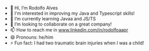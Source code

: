 - 👋 Hi, I’m Rodolfo Alves
- 👀 I'm interested in improving my Java and Typescript skills!
- 🌱 I’m currently learning Javaa and JS/TS
- 💞️ I’m looking to collaborate on a great company!
- 📫 How to reach me in www.linkedin.com/in/rodolfoaapr
- 😄 Pronouns: he/him
- ⚡ Fun fact: I had two traumatic brain injuries when I was a child!

<!---
RodolfoAAPR/RodolfoAAPR is a ✨ special ✨ repository because its `README.md` (this file) appears on your GitHub profile.
You can click the Preview link to take a look at your changes.
--->
